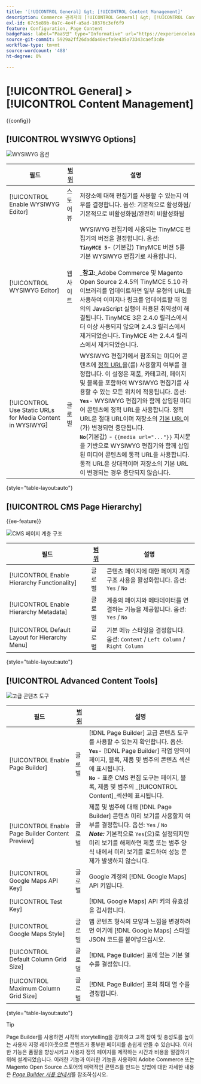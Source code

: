 ```yaml
---
title: '[!UICONTROL General] &gt; [!UICONTROL Content Management]'
description: Commerce 관리자의 [!UICONTROL General] &gt; [!UICONTROL Content Management] 페이지에서 구성 설정을 검토하십시오.
exl-id: 67c5e89b-0a7c-4e4f-a5ad-10376c3ef6f9
feature: Configuration, Page Content
badgePaas: label="PaaS만" type="Informative" url="https://experienceleague.adobe.com/en/docs/commerce/user-guides/product-solutions" tooltip="Adobe Commerce 온 클라우드 프로젝트(Adobe 관리 PaaS 인프라) 및 온프레미스 프로젝트에만 적용됩니다."
source-git-commit: 5929a2ff26dadda40ecfa9e435a73343caef3cde
workflow-type: tm+mt
source-wordcount: '488'
ht-degree: 0%

---
```


# [!UICONTROL General] > [!UICONTROL Content Management]

{{config}}

## [!UICONTROL WYSIWYG Options]

![WYSIWYG 옵션](./assets/content-management-wysiwyg-options.png)<!-- zoom -->

<!-- [WYSIWYG Options](https://experienceleague.adobe.com/en/docs/commerce-admin/content-design/wysiwyg/editor) -->

| 필드 | [범위](../../getting-started/websites-stores-views.md#scope-settings) | 설명 |
|--- |--- |--- |
| [!UICONTROL Enable WYSIWYG Editor] | 스토어 뷰 | 저장소에 대해 편집기를 사용할 수 있는지 여부를 결정합니다. 옵션: 기본적으로 활성화됨/기본적으로 비활성화됨/완전히 비활성화됨 |
| [!UICONTROL WYSIWYG Editor] | 웹 사이트 | WYSIWYG 편집기에 사용되는 TinyMCE 편집기의 버전을 결정합니다. 옵션: <br/>**`TinyMCE 5`**- (기본값) TinyMCE 버전 5를 기본 WYSIWYG 편집기로 사용합니다.<br><br>_**&#x200B;참고:**_Adobe Commerce 및 Magento Open Source 2.4.5의 TinyMCE 5.10 라이브러리를 업데이트하면 일부 유형의 URL을 사용하여 이미지나 링크를 업데이트할 때 임의의 JavaScript 실행이 허용된 취약성이 해결됩니다. TinyMCE 3은 2.4.0 릴리스에서 더 이상 사용되지 않으며 2.4.3 릴리스에서 제거되었습니다. TinyMCE 4는 2.4.4 릴리스에서 제거되었습니다. |
| [!UICONTROL Use Static URLs for Media Content in WYSIWYG] | 글로벌 | WYSIWYG 편집기에서 참조되는 미디어 콘텐츠에 [정적 URL](../../content-design/catalog-urls-dynamic-media.md)을(를) 사용할지 여부를 결정합니다. 이 설정은 제품, 카테고리, 페이지 및 블록을 포함하여 WYSIWYG 편집기를 사용할 수 있는 모든 위치에 적용됩니다. 옵션: <br/>**`Yes`**- WYSIWYG 편집기와 함께 삽입된 미디어 콘텐츠에 정적 URL을 사용합니다. 정적 URL은 절대 URL이며 저장소의 [기본 URL](../../stores-purchase/store-urls.md)이(가) 변경되면 중단됩니다.<br/>**`No`**(기본값) - `{{media url="..."}}` 지시문을 기반으로 WYSIWYG 편집기와 함께 삽입된 미디어 콘텐츠에 동적 URL을 사용합니다. 동적 URL은 상대적이며 저장소의 기본 URL이 변경되는 경우 중단되지 않습니다. |

{style="table-layout:auto"}

## [!UICONTROL CMS Page Hierarchy]

{{ee-feature}}

![CMS 페이지 계층 구조](./assets/content-management-cms-page-hierarchy.png)<!-- zoom -->

<!--[CMS Page Hierarchy](https://experienceleague.adobe.com/en/docs/commerce-admin/content-design/elements/pages/page-hierarchy) -->

| 필드 | [범위](../../getting-started/websites-stores-views.md#scope-settings) | 설명 |
|--- |--- |--- |
| [!UICONTROL Enable Hierarchy Functionality] | 글로벌 | 콘텐츠 페이지에 대한 페이지 계층 구조 사용을 활성화합니다. 옵션: `Yes` / `No` |
| [!UICONTROL Enable Hierarchy Metadata] | 글로벌 | 계층의 페이지와 메타데이터를 연결하는 기능을 제공합니다. 옵션: `Yes` / `No` |
| [!UICONTROL Default Layout for Hierarchy Menu] | 글로벌 | 기본 메뉴 스타일을 결정합니다. 옵션: `Content` / `Left Column` / `Right Column` |

{style="table-layout:auto"}

## [!UICONTROL Advanced Content Tools]

![고급 콘텐츠 도구](./assets/content-management-advanced-content-tools.png)<!-- zoom -->

<!-- [Advanced Content Tools](https://experienceleague.adobe.com/en/docs/commerce-admin/page-builder/walkthrough/3-catalog-content) -->

| 필드 | [범위](../../getting-started/websites-stores-views.md#scope-settings) | 설명 |
|--- |--- |--- |
| [!UICONTROL Enable Page Builder] | 글로벌 | [!DNL Page Builder] 고급 콘텐츠 도구를 사용할 수 있는지 확인합니다. 옵션: <br/>**`Yes`**- [!DNL Page Builder] 작업 영역이 페이지, 블록, 제품 및 범주의 콘텐츠 섹션에 표시됩니다.<br/>**`No`** - 표준 CMS 편집 도구는 페이지, 블록, 제품 및 범주의 _[!UICONTROL Content]_섹션에 표시됩니다. |
| [!UICONTROL Enable Page Builder Content Preview] | 글로벌 | 제품 및 범주에 대해 [!DNL Page Builder] 콘텐츠 미리 보기를 사용할지 여부를 결정합니다. 옵션: `Yes` / `No` <br/>**_Note:_** 기본적으로 `Yes`(으)로 설정되지만 미리 보기를 해제하면 제품 또는 범주 양식 내에서 미리 보기를 로드하여 성능 문제가 발생하지 않습니다. |
| [!UICONTROL Google Maps API Key] | 글로벌 | Google 계정의 [!DNL Google Maps] API 키입니다. |
| [!UICONTROL Test Key] |  | [!DNL Google Maps] API 키의 유효성을 검사합니다. |
| [!UICONTROL Google Maps Style] | 글로벌 | 맵 콘텐츠 형식의 모양과 느낌을 변경하려면 여기에 [!DNL Google Maps] 스타일 JSON 코드를 붙여넣으십시오. |
| [!UICONTROL Default Column Grid Size] | 글로벌 | [!DNL Page Builder] 표에 있는 기본 열 수를 결정합니다. |
| [!UICONTROL Maximum Column Grid Size] | 글로벌 | [!DNL Page Builder] 표의 최대 열 수를 결정합니다. |

{style="table-layout:auto"}

>[!TIP]
>
>Page Builder를 사용하면 시각적 storytelling을 강화하고 고객 참여 및 충성도를 높이는 사용자 지정 레이아웃으로 콘텐츠가 풍부한 페이지를 손쉽게 만들 수 있습니다. 이러한 기능은 품질을 향상시키고 사용자 정의 페이지를 제작하는 시간과 비용을 절감하기 위해 설계되었습니다. 이러한 기능과 이러한 기능을 사용하여 Adobe Commerce 또는 Magento Open Source 스토어의 매력적인 콘텐츠를 만드는 방법에 대한 자세한 내용은 [_Page Builder 사용 안내서_](../../page-builder/guide-overview.md)&#x200B;를 참조하십시오.
